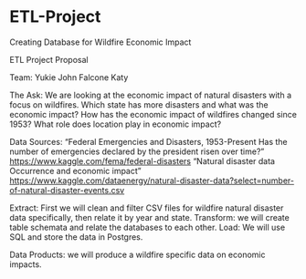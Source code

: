 # ETL-Project

Creating Database for Wildfire Economic Impact

ETL Project Proposal

Team: 
Yukie
John Falcone
Katy

The Ask:
We are looking at the economic impact of natural disasters with a focus on wildfires. Which state has more disasters and what was the economic impact? How has the economic impact of wildfires changed since 1953? What role does location play in economic impact?

Data Sources:
“Federal Emergencies and Disasters, 1953-Present
Has the number of emergencies declared by the president risen over time?”
https://www.kaggle.com/fema/federal-disasters
“Natural disaster data
Occurrence and economic impact”
https://www.kaggle.com/dataenergy/natural-disaster-data?select=number-of-natural-disaster-events.csv

Extract: First we will clean and filter CSV files for wildfire natural disaster data specifically, then relate it by year and state.
Transform: we will create table schemata and relate the databases to each other.
Load: We will use SQL and store the data in Postgres.

Data Products: we will produce a wildfire specific data on economic impacts.
